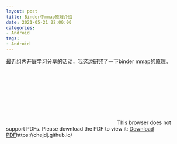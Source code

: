 ```yaml
---
layout: post
title: Binder中mmap原理介绍
date: 2021-05-21 22:00:00
categories: 
- Android
tags:
- Android
---  
```


最近组内开展学习分享的活动，我这边研究了一下binder mmap的原理。

<!--more-->  

<object data="https://github.com/chejdj/chejdj.github.io/raw/master/img/binder_mmap.pdf" type="application/pdf" width="700px" height="700px"> 
    <embed src="https://github.com/chejdj/chejdj.github.io/blob/9e02e71d3d8e2fdca99cdee2f0001dc0d900b89c/img/binder_mmap.pdf"> 
     This browser does not support PDFs. Please download the PDF to view it: <a href="">Download PDF</a>https://chejdj.github.io/</p> 
    </embed> 
</object> 